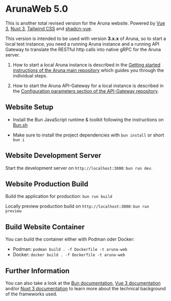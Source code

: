 # ArunaWeb 5.0

This is another total revised version for the Aruna website. Powered by [Vue 3](https://vuejs.org/), [Nuxt 3](https://nuxt.com/), [Tailwind CSS](https://tailwindcss.com/) and [shadcn-vue](https://www.shadcn-vue.com/). 

This version is intended to be used with version **3.x.x** of Aruna, so to start a local test instance, you need a running Aruna instance and a running API Gateway to translate the RESTful http calls into native gRPC for the Aruna server.

1. How to start a local Aruna instance is described in the [Getting started instructions of the Aruna main repository](https://github.com/arunaengine/aruna?tab=readme-ov-file#getting-started) which guides you through the individual steps.

2. How to start the Aruna API-Gateway for a local instance is described in the [Configuration parameters section of the API-Gateway repository](https://github.com/arunaengine/grpc-gateway?tab=readme-ov-file#configuration-parameters).

## Website Setup

* Install the Bun JavaScript runtime & toolkit following the instructions on [Bun.sh](https://bun.sh/)

* Make sure to install the project dependencies with `bun install` or short `bun i` 

## Website Development Server

Start the development server on `http://localhost:3000`: `bun run dev`.

## Website Production Build

Build the application for production: `bun run build`

Locally preview production build on `http://localhost:3000`: `bun run preview`

## Build Website Container

You can build the container either with Podman oder Docker:

* Podman: `podman build . -f Dockerfile -t aruna-web`
* Docker: `docker build . -f Dockerfile -t aruna-web`

## Further Information

You can also take a look at the [Bun documentation](https://bun.sh/docs), [Vue 3 documentation](https://vuejs.org/guide/introduction.html) and/or [Nuxt 3 documentation](https://nuxt.com/docs/getting-started/introduction) to learn more about the technical background of the frameworks used.

